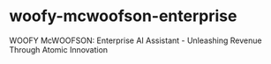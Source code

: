 # woofy-mcwoofson-enterprise
WOOFY McWOOFSON: Enterprise AI Assistant - Unleashing Revenue Through Atomic Innovation
